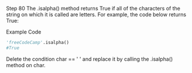 Step 80
The .isalpha() method returns True if all of the characters of the string on which it is called are letters. For example, the code below returns True:

Example Code

```python
'freeCodeCamp'.isalpha()
#True
```

Delete the condition char == ' ' and replace it by calling the .isalpha() method on char.
